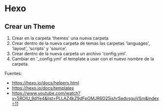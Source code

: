 # Hexo

## Crear un Theme

1) Crear en la carpeta 'themes' una nueva carpeta
2) Crear dentro de la nueva carpeta de temas las carpetas 'languages', 'layout', 'scripts' y 'source'.
3) Crear dentro de la nueva carpeta un archivo 'config.yml'.
4) Cambiar en '_config.yml' el template a usar con el nuevo nombre de la carpeta.

Fuentes:
+ https://hexo.io/docs/helpers.html
+ https://hexo.io/docs/templates
+ https://www.youtube.com/watch?v=5ROIU_9dYe4&list=PLLAZ4kZ9dFpOMJR6D25ishrSedvsguVSm&index=11